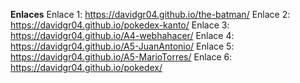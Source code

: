 **Enlaces**
Enlace 1:   https://davidgr04.github.io/the-batman/
Enlace 2:   https://davidgr04.github.io/pokedex-kanto/
Enlace 3:   https://davidgr04.github.io/A4-webhahacer/
Enlace 4:   https://davidgr04.github.io/A5-JuanAntonio/
Enlace 5:   https://davidgr04.github.io/A5-MarioTorres/
Enlace 6:   https://davidgr04.github.io/pokedex/
